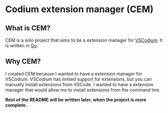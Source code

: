 # Codium extension manager (CEM)

## What is CEM?
CEM is a solo project that aims to be a extension manager for [VSCodium](https://vscodium.com/). It is written in [Go](https://golang.org/).

## Why CEM?
I created CEM because I wanted to have a extension manager for VSCodium. VSCodium has limited support for extensions, but you can manually install extensions from VSCode. I wanted to have a extension manager that would allow me to install extensions from the command line.

**Rest of the README will be written later, when the project is more complete.**
